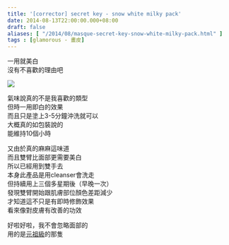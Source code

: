```yaml
---
title: '[corrector] secret key - snow white milky pack'
date: 2014-08-13T22:00:00.000+08:00
draft: false
aliases: [ "/2014/08/masque-secret-key-snow-white-milky-pack.html" ]
tags : [glamorous - 畫皮]
---
```


一用就美白  
沒有不喜歡的理由吧

![](/images/secretkeysnowwhite.jpg)

氣味說真的不是我喜歡的類型  
但時一用即白的效果  
而且只是塗上3-5分鐘沖洗就可以  
大概真的如包裝說的  
能維持10個小時

  

又由於真的麻麻這味道  
而且雙臂比面部更需要美白  
所以已經用到雙手去  
本身此產品是用cleanser會洗走  
但持續用上三個多星期後（早晚一次）  
發現雙臂開始跟肌膚部位顏色差距減少  
才知道這不只是有即時修飾效果  
看來像對皮膚有改善的功效

  

好啦好啦，我不會忽略面部的  
用的是[元祖級](https://hidie.net/milkydress/)的那隻
